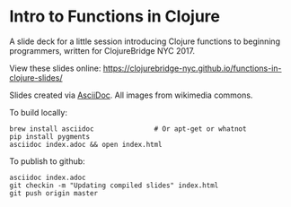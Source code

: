 # Intro to Functions in Clojure

A slide deck for a little session introducing Clojure functions to beginning
programmers, written for ClojureBridge NYC 2017.

View these slides online: https://clojurebridge-nyc.github.io/functions-in-clojure-slides/

Slides created via [AsciiDoc](http://www.methods.co.nz/asciidoc/index.html).
All images from wikimedia commons.

To build locally:

    brew install asciidoc               # Or apt-get or whatnot
    pip install pygments
    asciidoc index.adoc && open index.html

To publish to github:

    asciidoc index.adoc
    git checkin -m "Updating compiled slides" index.html
    git push origin master
